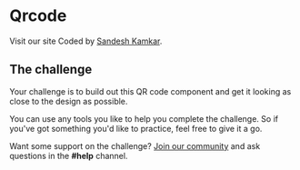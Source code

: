 # Qrcode
Visit our site 
Coded by <a href="https://sandeshkamkar.github.io/Qrcode/">Sandesh Kamkar</a>.
## The challenge

Your challenge is to build out this QR code component and get it looking as close to the design as possible.

You can use any tools you like to help you complete the challenge. So if you've got something you'd like to practice, feel free to give it a go.

Want some support on the challenge? [Join our community](https://www.frontendmentor.io/community) and ask questions in the **#help** channel.
